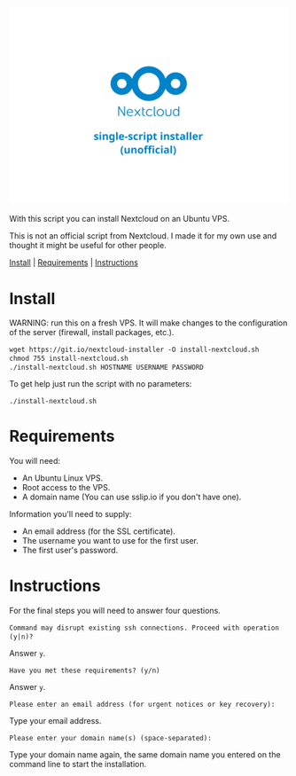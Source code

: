<p align="center">
  <img src="logo.svg?sanitize=true" alt="nextcloud installer logo"><br/>
</p>

With this script you can install Nextcloud on an Ubuntu VPS.

This is not an official script from Nextcloud.
I made it for my own use and thought it might be useful for other people.

[Install](#install) | [Requirements](#requirements) | [Instructions](#instructions)

# Install

WARNING: run this on a fresh VPS. It will make changes to the configuration of the server (firewall, install packages, etc.).

```
wget https://git.io/nextcloud-installer -O install-nextcloud.sh
chmod 755 install-nextcloud.sh
./install-nextcloud.sh HOSTNAME USERNAME PASSWORD
```

To get help just run the script with no parameters:

```
./install-nextcloud.sh
```

# Requirements

You will need:

 * An Ubuntu Linux VPS.
 * Root access to the VPS.
 * A domain name (You can use sslip.io if you don't have one).

Information you'll need to supply:

 * An email address (for the SSL certificate).
 * The username you want to use for the first user.
 * The first user's password.

# Instructions

For the final steps you will need to answer four questions.

```
Command may disrupt existing ssh connections. Proceed with operation (y|n)?
```

Answer `y`.

```
Have you met these requirements? (y/n)
```

Answer `y`.

```
Please enter an email address (for urgent notices or key recovery):
```

Type your email address.

```
Please enter your domain name(s) (space-separated):
```

Type your domain name again, the same domain name you entered on the command line to start the installation.
